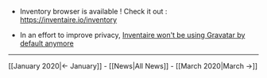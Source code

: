 <!-- LANG:EN, title="February 2020"-->



- Inventory browser is available ! Check it out : https://inventaire.io/inventory

- In an effort to improve privacy, [Inventaire won't be using Gravatar by default anymore](https://github.com/inventaire/inventaire/issues/279)



<hr>



[[January 2020|← January]] - [[News|All News]] - [[March 2020|March →]]
